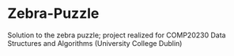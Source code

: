 # Zebra-Puzzle
Solution to the zebra puzzle; project realized for COMP20230 Data Structures and Algorithms (University College Dublin)
